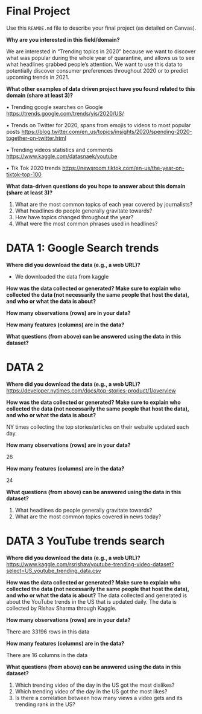 # Final Project
Use this `REAMDE.md` file to describe your final project (as detailed on Canvas).

**Why are you interested in this field/domain?**

We are interested in “Trending topics in 2020” because we want to discover what was popular during the whole year of quarantine, and allows us to see what headlines grabbed people’s attention. We want to use this data to potentially discover consumer preferences throughout 2020 or to predict upcoming trends in 2021. 



**What other examples of data driven project have you found related to this domain (share at least 3)?**

• Trending google searches on Google https://trends.google.com/trends/yis/2020/US/

• Trends on Twitter for 2020, spans from emojis to videos to most popular posts https://blog.twitter.com/en_us/topics/insights/2020/spending-2020-together-on-twitter.html 

• Trending videos statistics and comments https://www.kaggle.com/datasnaek/youtube 

• Tik Tok 2020 trends https://newsroom.tiktok.com/en-us/the-year-on-tiktok-top-100 



**What data-driven questions do you hope to answer about this domain (share at least 3)?**

1. What are the most common topics of each year covered by journalists?
2. What headlines do people generally gravitate towards?
3. How have topics changed throughout the year?
4. What were the most common phrases used in headlines?



# **DATA 1:** Google Search trends

**Where did you download the data (e.g., a web URL)?**
- We downloaded the data from kaggle

**How was the data collected or generated? Make sure to explain who collected the data (not necessarily the same people that host the data), and who or what the data is about?**


**How many observations (rows) are in your data?**


**How many features (columns) are in the data?**


**What questions (from above) can be answered using the data in this dataset?**



# **DATA 2**

**Where did you download the data (e.g., a web URL)?**
https://developer.nytimes.com/docs/top-stories-product/1/overview

**How was the data collected or generated? Make sure to explain who collected the data (not necessarily the same people that host the data), and who or what the data is about?**

NY times collecting the top stories/articles on their website updated each day.

**How many observations (rows) are in your data?**

26

**How many features (columns) are in the data?**

24

**What questions (from above) can be answered using the data in this dataset?**

1. What headlines do people generally gravitate towards?
2. What are the most common topics covered in news today?


# **DATA 3** YouTube trends search 

**Where did you download the data (e.g., a web URL)?**
https://www.kaggle.com/rsrishav/youtube-trending-video-dataset?select=US_youtube_trending_data.csv

**How was the data collected or generated? Make sure to explain who collected the data (not necessarily the same people that host the data), and who or what the data is about?**
The data collected and generated is about the YouTube trends in the US that is updated daily. The data is collected by Rishav Sharma through Kaggle. 

**How many observations (rows) are in your data?**

There are 33196 rows in this data 

**How many features (columns) are in the data?**

There are 16 columns in the data

**What questions (from above) can be answered using the data in this dataset?**

1. Which trending video of the day in the US got the most dislikes?
2. Which trending video of the day in the US got the most likes? 
3. Is there a correlation between how many views a video gets and its trending rank in the US?
